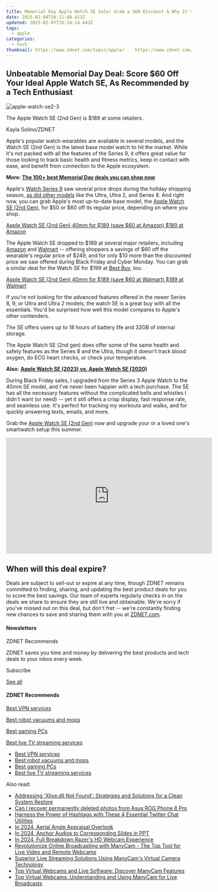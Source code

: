 ```yaml
---
title: Memorial Day Apple Watch SE Sale! Grab a $60 Discount & Why It's My #1 Gadget Purchase | Insights by ZDNET
date: 2025-02-04T16:11:40.411Z
updated: 2025-02-07T16:24:14.643Z
tags:
  - apple
categories:
  - tech
thumbnail: https://www.zdnet.com/topic/apple/    https://www.zdnet.com/a/img/resize/52d3a2ee6dde56591745a4abe7cfa16e47ff6b56/2024/05/10/065506b4-3881-49ee-8aee-ce47da4e9137/img-1673.jpg?width=170&height=96&fit=crop&auto=webp
---
```


## Unbeatable Memorial Day Deal: Score $60 Off Your Ideal Apple Watch SE, As Recommended by a Tech Enthusiast

![apple-watch-se2-3](https://www.zdnet.com/a/img/resize/4f00e1ae6e6a221f225240894c31d5bd298fdc90/2024/01/03/34593f3a-dc0e-4d23-9b39-b5198f7e1a20/watch-se-1.jpg?auto=webp&width=1280)

The Apple Watch SE (2nd Gen) is $189 at some retailers. 

Kayla Solino/ZDNET

Apple's popular watch wearables are available in several models, and the Watch SE (2nd Gen) is the latest base model watch to hit the market. While it's not packed with all the features of the Series 9, it offers great value for those looking to track basic health and fitness metrics, keep in contact with ease, and benefit from connection to the Apple ecosystem. 

**More: [The 100+ best Memorial Day deals you can shop now](https://www.zdnet.com/article/best-memorial-day-2024-deals-may-27/)**

Apple's [Watch Series 9](https://www.zdnet.com/article/the-apple-watch-series-9-drops-to-349-for-the-first-time-in-this-early-black-friday-deal/) saw several price drops during the holiday shopping season, [as did other models](https://www.zdnet.com/article/best-holiday-apple-watch-deals/) like the Ultra, Ultra 2, and Series 8\. And right now, you can grab Apple's most up-to-date base model, the [Apple Watch SE (2nd Gen)](https://buy.geni.us/Proxy.ashx?TSID=368250&GR%5FURL=https%3A%2F%2Fwww.amazon.com%2FApple-Smartwatch-Midnight-Aluminum-Detection%2Fdp%2FB0CHX9CY7W%2Fref%3Dasc%5Fdf%5FB0CHX9CY7W%3Ftag%3Dzd-buy-button-20%26ascsubtag%3D%5F%5FCOM%5FCLICK%5FID%5F%5F%7Cec28f803-b656-495c-9fdd-0857ad2df5ba%7Cdtp&dtb=1), for $50 or $60 off its regular price, depending on where you shop. 

[Apple Watch SE (2nd Gen) 40mm for $189 (save $60 at Amazon) $189 at Amazon](https://buy.geni.us/Proxy.ashx?TSID=368250&GR%5FURL=https%3A%2F%2Fwww.amazon.com%2FApple-Smartwatch-Midnight-Aluminum-Detection%2Fdp%2FB0CHX9CY7W%3Ftag%3Dzd-buy-button-20%26ascsubtag%3D%5F%5FCOM%5FCLICK%5FID%5F%5F%7Cec28f803-b656-495c-9fdd-0857ad2df5ba%7Cdtp&dtb=1)

The Apple Watch SE dropped to $189 at several major retailers, including [Amazon](https://buy.geni.us/Proxy.ashx?TSID=368250&GR%5FURL=https%3A%2F%2Fwww.amazon.com%2FApple-Smartwatch-Midnight-Aluminum-Detection%2Fdp%2FB0CHX9CY7W%3Ftag%3Dzd-buy-button-20%26ascsubtag%3D%5F%5FCOM%5FCLICK%5FID%5F%5F%7Cec28f803-b656-495c-9fdd-0857ad2df5ba%7Cdtp&dtb=1) and [Walmart](https://goto.walmart.com/c/5597632/565706/9383?sharedid=zdnet&partnerpropertyid=1980086&u=https%3A%2F%2Fwww.walmart.com%2Fip%2FApple-Watch-SE-2023-GPS-40mm-Midnight-Aluminum-Case-with-Midnight-Sport-Band-S-M%2F5054105595%3F&subId1=zd-__COM_CLICK_ID__-dtp) \-- offering shoppers a savings of $60 off the wearable's regular price of $249, and for only $10 more than the discounted price we saw offered during Black Friday and Cyber Monday. You can grab a similar deal for the Watch SE for $199 at [Best Buy](https://shop-links.co/link/?url=https%3A%2F%2Fwww.bestbuy.com%2Fsite%2Fapple-watch-se-2nd-generation-gps-40mm-starlight-aluminum-case-with-starlight-sport-band-s-m-starlight%2F6340296.p%3F&publisher_slug=itechdaily19598&exclusive=1), too. 

[Apple Watch SE (2nd Gen) 40mm for $189 (save $60 at Walmart) $189 at Walmart](https://goto.walmart.com/c/159047/565706/9383?&sharedid=zdnet&partnerpropertyid=1980086&u=https%3A%2F%2Fwww.walmart.com%2Fip%2FApple-Watch-SE-2nd-Gen-GPS-40mm-Starlight-Aluminum-Case-Sport-Band-S-M-Fitness-Sleep-Tracker-Crash-Detection-Heart-Rate-Monitor%2F5033741510%3Fathbdg%3DL1300&subId1=zd-%5F%5FCOM%5FCLICK%5FID%5F%5F-dtp)

If you're not looking for the advanced features offered in the newer Series 8, 9, or Ultra and Ultra 2 models, the watch SE is a great buy with all the essentials. You'd be surprised how well this model compares to Apple's other contenders.

The SE offers users up to 18 hours of battery life and 32GB of internal storage. 

The Apple Watch SE (2nd gen) does offer some of the same health and safety features as the Series 8 and the Ultra, though it doesn't track blood oxygen, do ECG heart checks, or check your temperature.

**Also:** [**Apple Watch SE (2023) vs. Apple Watch SE (2020)**](https://www.zdnet.com/article/apple-watch-se-2022-vs-apple-watch-se-2020-should-you-upgrade/)

During Black Friday sales, I upgraded from the Series 3 Apple Watch to the 40mm SE model, and I've never been happier with a tech purchase. The SE has all the necessary features without the complicated bells and whistles I didn't want (or need) -- yet it still offers a crisp display, fast response rate, and seamless use. It's perfect for tracking my workouts and walks, and for quickly answering texts, emails, and more. 

Grab the [Apple Watch SE (2nd Gen)](https://goto.walmart.com/c/5597632/565706/9383?sharedid=zdnet&partnerpropertyid=1980086&u=https%3A%2F%2Fwww.walmart.com%2Fip%2FApple-Watch-SE-2nd-Gen-GPS-40mm-Starlight-Aluminum-Case-Sport-Band-S-M-Fitness-Sleep-Tracker-Crash-Detection-Heart-Rate-Monitor%2F5033741510%3F&subId1=zd-__COM_CLICK_ID__-dtp) now and upgrade your or a loved one's smartwatch setup this summer. 

<!-- affiliate ads begin -->
<iframe width="560" height="315" src="https://www.youtube.com/embed/epKTCSREjhI?si=Ez_hObK1FZrmEE7f" title="YouTube video player" frameborder="0" allow="accelerometer; autoplay; clipboard-write; encrypted-media; gyroscope; picture-in-picture; web-share" referrerpolicy="strict-origin-when-cross-origin" allowfullscreen></iframe>
<!-- affiliate ads end -->

## When will this deal expire?

Deals are subject to sell-out or expire at any time, though ZDNET remains committed to finding, sharing, and updating the best product deals for you to score the best savings. Our team of experts regularly checks in on the deals we share to ensure they are still live and obtainable. We're sorry if you've missed out on this deal, but don't fret -- we're constantly finding new chances to save and sharing them with you at [ZDNET.com](https://www.zdnet.com/). 

#### Newsletters

ZDNET Recommends

ZDNET saves you time and money by delivering the best products and tech deals to your inbox every week.

 Subscribe

[See all](https://www.zdnet.com/newsletters/)

#### **ZDNET** Recommends

[Best VPN services](https://www.zdnet.com/article/best-vpn/ "Best VPN services")

[Best robot vacuums and mops](https://www.zdnet.com/article/best-robot-vacuum-mop/ "Best robot vacuums and mops")

[Best gaming PCs](https://www.zdnet.com/article/best-gaming-pc/ "Best gaming PCs")

[Best live TV streaming services](https://www.zdnet.com/article/best-live-tv-streaming-service/ "Best live TV streaming services")

* [Best VPN services](https://www.zdnet.com/article/best-vpn/ "Best VPN services")
* [Best robot vacuums and mops](https://www.zdnet.com/article/best-robot-vacuum-mop/ "Best robot vacuums and mops")
* [Best gaming PCs](https://www.zdnet.com/article/best-gaming-pc/ "Best gaming PCs")
* [Best live TV streaming services](https://www.zdnet.com/article/best-live-tv-streaming-service/ "Best live TV streaming services")

<ins class="adsbygoogle"
     style="display:block"
     data-ad-format="autorelaxed"
     data-ad-client="ca-pub-7571918770474297"
     data-ad-slot="1223367746"></ins>

<ins class="adsbygoogle"
     style="display:block"
     data-ad-client="ca-pub-7571918770474297"
     data-ad-slot="8358498916"
     data-ad-format="auto"
     data-full-width-responsive="true"></ins>

<span class="atpl-alsoreadstyle">Also read:</span>
<div><ul>
<li><a href="https://technical-tips.techidaily.com/addressing-xlivedll-not-found-strategies-and-solutions-for-a-clean-system-restore/"><u>Addressing 'Xlive.dll Not Found': Strategies and Solutions for a Clean System Restore</u></a></li>
<li><a href="https://phone-solutions.techidaily.com/can-i-recover-permanently-deleted-photos-from-asus-rog-phone-8-pro-by-stellar-photo-recovery-android-mobile-photo-recover/"><u>Can I recover permanently deleted photos from Asus ROG Phone 8 Pro</u></a></li>
<li><a href="https://technical-tips.techidaily.com/harness-the-power-of-hashtags-with-these-4-essential-twitter-chat-utilities/"><u>Harness the Power of Hashtags with These 4 Essential Twitter Chat Utilities</u></a></li>
<li><a href="https://fox-glue.techidaily.com/in-2024-aerial-angle-appraisal-overlook/"><u>In 2024, Aerial Angle Appraisal Overlook</u></a></li>
<li><a href="https://extra-resources.techidaily.com/in-2024-anchor-audios-to-corresponding-slides-in-ppt/"><u>In 2024, Anchor Audios to Corresponding Slides in PPT</u></a></li>
<li><a href="https://screen-mirroring-recording.techidaily.com/in-2024-full-breakdown-razers-hd-webcam-experience/"><u>In 2024, Full Breakdown Razer's HD Webcam Experience</u></a></li>
<li><a href="https://techtrends.techidaily.com/revolutionize-online-broadcasting-with-manycam-the-top-tool-for-live-video-and-remote-webcams/"><u>Revolutionize Online Broadcasting with ManyCam - The Top Tool for Live Video and Remote Webcams</u></a></li>
<li><a href="https://techtrends.techidaily.com/superior-live-streaming-solutions-using-manycams-virtual-camera-technology/"><u>Superior Live Streaming Solutions Using ManyCam's Virtual Camera Technology</u></a></li>
<li><a href="https://techtrends.techidaily.com/top-virtual-webcams-and-live-software-discover-manycam-features/"><u>Top Virtual Webcams and Live Software: Discover ManyCam Features</u></a></li>
<li><a href="https://techtrends.techidaily.com/top-virtual-webcams-understanding-and-using-manycam-for-live-broadcasts/"><u>Top Virtual Webcams: Understanding and Using ManyCam for Live Broadcasts</u></a></li>
</ul></div>

